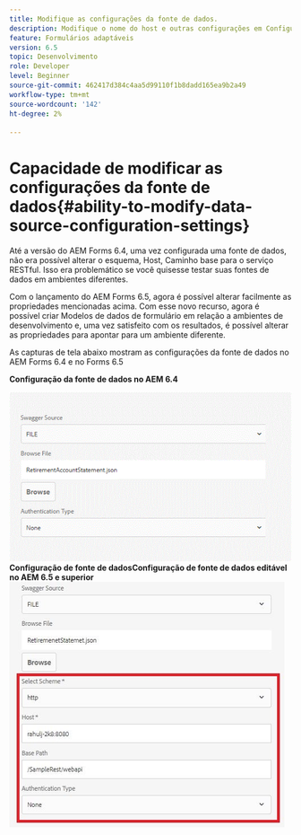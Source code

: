 ```yaml
---
title: Modifique as configurações da fonte de dados.
description: Modifique o nome do host e outras configurações em Configurações da fonte de dados.
feature: Formulários adaptáveis
version: 6.5
topic: Desenvolvimento
role: Developer
level: Beginner
source-git-commit: 462417d384c4aa5d99110f1b8dadd165ea9b2a49
workflow-type: tm+mt
source-wordcount: '142'
ht-degree: 2%

---
```



# Capacidade de modificar as configurações da fonte de dados{#ability-to-modify-data-source-configuration-settings}

Até a versão do AEM Forms 6.4, uma vez configurada uma fonte de dados, não era possível alterar o esquema, Host, Caminho base para o serviço RESTful. Isso era problemático se você quisesse testar suas fontes de dados em ambientes diferentes.

Com o lançamento do AEM Forms 6.5, agora é possível alterar facilmente as propriedades mencionadas acima. Com esse novo recurso, agora é possível criar Modelos de dados de formulário em relação a ambientes de desenvolvimento e, uma vez satisfeito com os resultados, é possível alterar as propriedades para apontar para um ambiente diferente.

As capturas de tela abaixo mostram as configurações da fonte de dados no AEM Forms 6.4 e no Forms 6.5

**Configuração da fonte de dados no AEM 6.4**

![64](assets/64release.gif)
**Configuração de fonte de dadosConfiguração de fonte de dados editável no AEM 6.5 e superior**
![65Configuração de fonte de dados](assets/modifiabledatasource.jfif)

